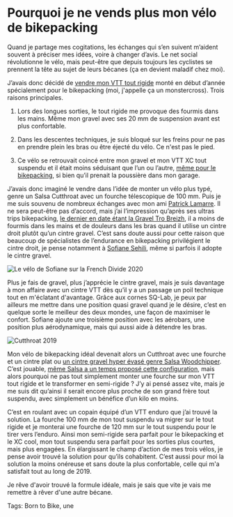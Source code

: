# Pourquoi je ne vends plus mon vélo de bikepacking

Quand je partage mes cogitations, les échanges qui s’en suivent m’aident souvent à préciser mes idées, voire à changer d’avis. Le net social révolutionne le vélo, mais peut-être que depuis toujours les cyclistes se prennent la tête au sujet de leurs bécanes (ça en devient maladif chez moi).

J’avais donc décidé de [vendre mon VTT tout rigide](https://tcrouzet.com/2020/10/02/pourquoi-je-vends-mon-velo-bikepacking-tout-rigide/) monté en début d’année spécialement pour le bikepacking (moi, j'appelle ça un monstercross). Trois raisons principales.

1. Lors des longues sorties, le tout rigide me provoque des fourmis dans les mains. Même mon gravel avec ses 20 mm de suspension avant est plus confortable.

2. Dans les descentes techniques, je suis bloqué sur les freins pour ne pas en prendre plein les bras ou être éjecté du vélo. Ce n'est pas le pied.

3. Ce vélo se retrouvait coincé entre mon gravel et mon VTT XC tout suspendu et il était moins séduisant que l’un ou l’autre, [même pour le bikepacking](https://tcrouzet.com/2020/09/28/bikepacking-dans-la-tourmente/), si bien qu’il prenait la poussière dans mon garage.

J’avais donc imaginé le vendre dans l’idée de monter un vélo plus typé, genre un Salsa Cutthroat avec un fourche télescopique de 100 mm. Puis je me suis souvenu de nombreux échanges avec mon ami [Patrick Lamarre](https://www.facebook.com/patrick.lamarre.94). Il ne sera peut-être pas d’accord, mais j’ai l’impression qu’après ses ultras trips bikepacking, [le dernier en date étant la Gravel Tro Breizh](http://www.endorphinmag.fr/podcast_bikepacking), il a moins de fourmis dans les mains et de douleurs dans les bras quand il utilise un cintre droit plutôt qu’un cintre gravel. C’est sans doute aussi pour cette raison que beaucoup de spécialistes de l’endurance en bikepacking privilégient le cintre droit, je pense notamment à [Sofiane Sehili](https://www.instagram.com/sofianeshl/), même si parfois il adopte le cintre gravel.

![Le vélo de Sofiane sur la French Divide 2020](https://tcrouzet.com/images_tc/2020/10/sofiane.jpg)

Plus je fais de gravel, plus j’apprécie le cintre gravel, mais je suis davantage à mon affaire avec un cintre VTT dès qu’il y a un passage un poil technique tout en m'éclatant d'avantage. Grâce aux cornes SQ-Lab, je peux par ailleurs me mettre dans une position quasi gravel quand je le désire, c’est en quelque sorte le meilleur des deux mondes, une façon de maximiser le confort. Sofiane ajoute une troisième position avec les aérobars, une position plus aérodynamique, mais qui aussi aide à détendre les bras.

![Cutthroat 2019](https://tcrouzet.com/images_tc/2020/10/2019_Cutthroat_Apex1_Sus_Blk-uc-2.jpg)

Mon vélo de bikepacking idéal devenait alors un Cutthroat avec une fourche et un cintre plat ou [un cintre gravel hyper évasé genre Salsa Woodchipper](https://bikepacking.com/index/gravel-bars/). C’est jouable, [même Salsa a un temps proposé cette configuration](https://salsacycles.com/bikes/archive/2019_cutthroat_apex_1_sus), mais alors pourquoi ne pas tout simplement monter une fourche sur mon VTT tout rigide et le transformer en semi-rigide ? J’y ai pensé assez vite, mais je me suis dit qu’ainsi il serait encore plus proche de son grand frère tout suspendu, avec simplement un bénéfice d’un kilo en moins.

C’est en roulant avec un copain équipé d’un VTT enduro que j’ai trouvé la solution. La fourche 100 mm de mon tout suspendu va migrer sur le tout rigide et je monterai une fourche de 120 mm sur le tout suspendu pour le tirer vers l’enduro. Ainsi mon semi-rigide sera parfait pour le bikepacking et le XC cool, mon tout suspendu sera parfait pour les sorties plus courtes, mais plus engagées. En élargissant le champ d’action de mes trois vélos, je pense avoir trouvé la solution pour qu’ils cohabitent. C’est aussi pour moi la solution la moins onéreuse et sans doute la plus confortable, celle qui m'a satisfait tout au long de 2019.

Je rêve d'avoir trouvé la formule idéale, mais je sais que vite je vais me remettre à rêver d'une autre bécane.

Tags: Born to Bike, une